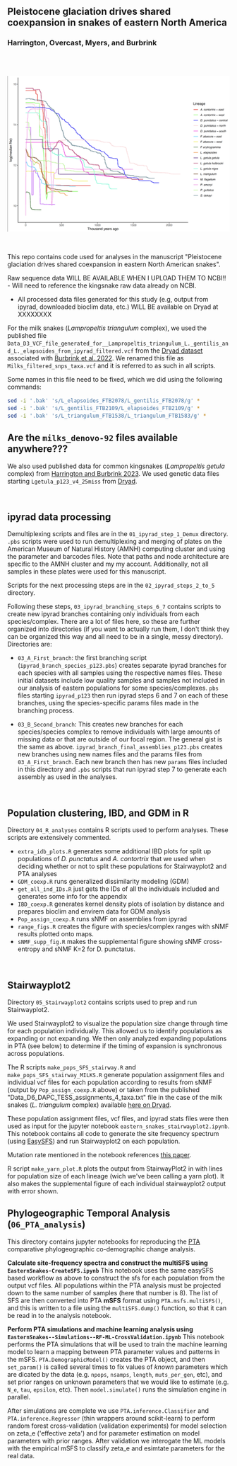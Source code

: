 ## Pleistocene glaciation drives shared coexpansion in snakes of eastern North America

### Harrington, Overcast, Myers, and Burbrink

<br>
<br>


![](yarn_plot.png)


<br>


This repo contains code used for analyses in the manuscript "Pleistocene glaciation drives shared coexpansion in eastern North American snakes".

Raw sequence data WILL BE AVAILABLE WHEN I UPLOAD THEM TO NCBI!! - Will need to reference the kingsnake raw data already on NCBI.

* All processed data files generated for this study (e.g, output from ipyrad, downloaded bioclim data, etc.) WILL BE available on Dryad at XXXXXXXX

For the milk snakes (*Lampropeltis triangulum* complex), we used the published file `Data_D3_VCF_file_generated_for__Lampropeltis_triangulum_L._gentilis_and_L._elapsoides_from_ipyrad_filtered.vcf` from the [Dryad dataset](https://datadryad.org/stash/dataset/doi:10.5061/dryad.g79cnp5qm) associated with [Burbrink et al. 2022](https://academic.oup.com/sysbio/article/71/4/839/6433690). We renamed this file as `Milks_filtered_snps_taxa.vcf` and it is referred to as such in all scripts.

Some names in this file need to be fixed, which we did using the following commands:

```bash
sed -i '.bak' 's/L_elapsoides_FTB2078/L_gentilis_FTB2078/g' *
sed -i '.bak' 's/L_gentilis_FTB2109/L_elapsoides_FTB2109/g' *
sed -i '.bak' 's/L_triangulum_FTB1538/L_triangulum_FTB1583/g' *
```

## Are the `milks_denovo-92` files available anywhere???


We also used published data for common kingsnakes (*Lampropeltis getula* complex) from [Harrington and Burbrink 2023](https://onlinelibrary.wiley.com/doi/full/10.1111/jbi.14536). We used genetic data files starting `Lgetula_p123_v4_25miss` from [Dryad](https://datadryad.org/stash/dataset/doi:10.5061/dryad.18931zd16).



<br>

## ipyrad data processing

Demultiplexing scripts and files are in the `01_ipyrad_step_1_Demux` directory. `.pbs` scripts were used to run demultiplexing and merging of plates on the American Museum of Natural History (AMNH) computing cluster and using the parameter and barcodes files. Note that paths and node architecture are specific to the AMNH cluster and my my account. Additionally, not all samples in these plates were used for this manuscript.

Scripts for the next processing steps are in the `02_ipyrad_steps_2_to_5` directory.

Following these steps, `03_ipyrad_branching_steps_6_7` contains scripts to create new ipyrad branches containing only individuals from each species/complex. There are a lot of files here, so these are further organized into directories (if you want to actually run them, I don't think they can be organized this way and all need to be in a single, messy directory). Directories are:

- `03_A_First_branch`:  the first branching script (`ipyrad_branch_species_p123.pbs`) creates separate ipyrad branches for each species with all samples using the respective names files. These initial datasets include low quality samples and samples not included in our analysis of eastern populations for some species/complexes. `pbs` files starting `ipyrad_p123` then run ipyrad steps 6 and 7 on each of these branches, using the species-specific params files made in the branching process.

- `03_B_Second_branch`: This creates new branches for each species/species complex to remove individuals with large amounts of missing data or that are outside of our focal region. The general gist is the same as above. `ipyrad_branch_final_assemblies_p123.pbs` creates new branches using new names files and the params files from `03_A_First_branch`. Each new branch then has new `params` files included in this directory and `.pbs` scripts that run ipyrad step 7 to generate each assembly as used in the analyses.





<br>

## Population clustering, IBD, and GDM in R

Directory `04_R_analyses` contains R scripts used to perform analyses. These scripts are extensively commented.

- `extra_idb_plots.R` generates some additional IBD plots for split up populations of *D. punctatus* and *A. contortrix* that we used when deciding whether or not to  split these populations for Stairwayplot2 and PTA analyses
- `GDM_coexp.R` runs generalized dissimilarity modeling (GDM)
- `get_all_ind_IDs.R` just gets the IDs of all the individuals included and generates some info for the appendix
- `IBD_coexp.R` generates kernel density plots of isolation by distance and prepares bioclim and envirem data for GDM analysis
- `Pop_assign_coexp.R` runs sNMF on assemblies from ipyrad
- `range_figs.R` creates the figure with species/complex ranges with sNMF results plotted onto maps.
- `sNMF_supp_fig.R` makes the supplemental figure showing sNMF cross-entropy and sNMF K=2 for D. punctatus.

<br>

## Stairwayplot2

Directory `05_Stairwayplot2` contains scripts used to prep and run Stairwayplot2.

We used Stairwayplot2 to visualize the population size change through time for each population individually. This allowed us to identify populations as expanding or not expanding. We then only analyzed expanding populations in PTA (see below) to determine if the timing of expansion is synchronous across populations.

The R scripts `make_pops_SFS_stairway.R` and `make_pops_SFS_stairway_MILKS.R` generate population assignment files and individual vcf files for each population according to results from sNMF (output by `Pop_assign_coexp.R` above) or taken from the published "Data_D6_DAPC_TESS_assignments_4_taxa.txt" file in the case of the milk snakes (*L. triangulum* complex) available [here on Dryad](https://datadryad.org/stash/dataset/doi:10.5061/dryad.g79cnp5qm).

These population assignment files, vcf files, and ipyrad stats files were then used as input for the jupyter notebook `eastern_snakes_stairwayplot2.ipynb`. This notebook contains all code to generate the site frequency spectrum (using [EasySFS](https://github.com/isaacovercast/easySFS)) and run Stairwayplot2 on each population.

Mutation rate mentioned in the notebook references [this paper](https://onlinelibrary.wiley.com/doi/full/10.1111/jbi.13114).


R script `make_yarn_plot.R` plots the output from StairwayPlot2 in with lines for population size of each lineage (wich we've been calling a yarn plot). It also makes the supplemental figure of each individual stairwayplot2 output with error shown.

## Phylogeographic Temporal Analysis (`06_PTA_analysis`)
This directory contains jupyter notebooks for reproducing the [PTA](https://github.com/isaacovercast/PTA) comparative phylogeographic co-demographic change analysis.

**Calculate site-frequency spectra and construct the multiSFS using `EasternSnakes-CreateSFS.ipynb`**
This notebook uses the same easySFS based workflow as above to construct the sfs for each population from the output vcf files. All populations within the PTA analysis must be projected down to the same number of samples (here that number is 8). The list of SFS are then converted into PTA **mSFS** format using `PTA.msfs.multiSFS()`, and this is written to a file using the `multiSFS.dump()` function, so that it can be read in to the analysis notebook.

**Perform PTA simulations and machine learning analysis using `EasternSnakes--Simulations--RF-ML-CrossValidation.ipynb`**
This notebook performs the PTA simulations that will be used to train the machine learning model to learn a mapping between PTA parameter values and patterns in the mSFS. `PTA.DemographicModel()` creates the PTA object, and then `set_param()` is called several times to fix values of *known* parameters which are dicated by the data
(e.g. `npops`, `nsamps`, `length`, `muts_per_gen`, etc), and set prior ranges on unknown parameters that we would like to estimate (e.g. `N_e`, `tau`, `epsilon`, etc). Then `model.simulate()` runs the simulation engine in parallel.

After simulations are complete we use `PTA.inference.Classifier` and `PTA.inference.Regressor` (thin wrappers around scikit-learn) to perform random forest cross-validation (validation experiments) for model selection on zeta_e ('effective zeta') and for parameter estimation on model parameters with prior ranges. After validation we interogate the ML models with the empirical mSFS to classify zeta_e and esimtate parameters for the real data.


<br>
<br>



